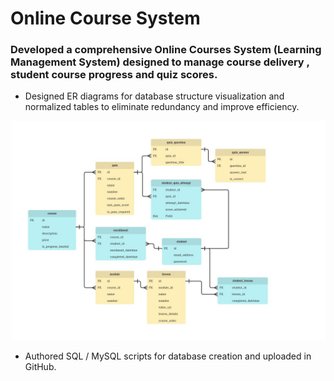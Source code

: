 # Online Course System

### Developed a comprehensive Online Courses System (Learning Management System) designed to manage course delivery , student course progress and quiz scores.
- Designed ER diagrams for database structure visualization and normalized tables to eliminate redundancy and
improve efficiency.<br>

![ERD](https://github.com/Kevin-0-0/onlineCourseSystem/blob/main/ERD.jpg)
<br>
- Authored SQL / MySQL scripts for database creation and uploaded in GitHub.
